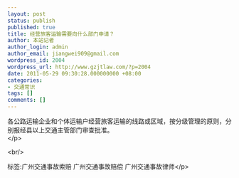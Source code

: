 ```yaml
---
layout: post
status: publish
published: true
title: 经营旅客运输需要向什么部门申请？
author: 本站记者
author_login: admin
author_email: jiangwei909@gmail.com
wordpress_id: 2004
wordpress_url: http://www.gzjtlaw.com/?p=2004
date: 2011-05-29 09:30:28.000000000 +08:00
categories:
- 交通常识
tags: []
comments: []
---
```

<p>各公路运输企业和个体运输户经营旅客运输的线路或区域，按分级管理的原则，分别报经县以上交通主管部门审查批准。<br><&#47;p><br&#47;><p>标签:广州交通事故索赔 广州交通事故赔偿 广州交通事故律师<&#47;p>

